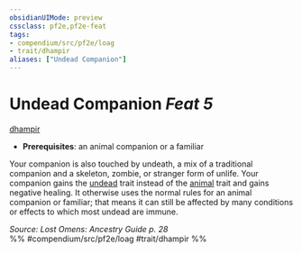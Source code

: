 ```yaml
---
obsidianUIMode: preview
cssclass: pf2e,pf2e-feat
tags:
- compendium/src/pf2e/loag
- trait/dhampir
aliases: ["Undead Companion"]
---
```

# Undead Companion  *Feat 5*  
[dhampir](../../rules/traits/dhampir-b1.md)  

- **Prerequisites**: an animal companion or a familiar

Your companion is also touched by undeath, a mix of a traditional companion and a skeleton, zombie, or stranger form of unlife. Your companion gains the [undead](../../rules/traits/undead.md) trait instead of the [animal](../../rules/traits/animal.md) trait and gains negative healing. It otherwise uses the normal rules for an animal companion or familiar; that means it can still be affected by many conditions or effects to which most undead are immune.

*Source: Lost Omens: Ancestry Guide p. 28*  
%% #compendium/src/pf2e/loag #trait/dhampir %%